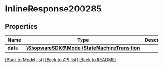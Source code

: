 # InlineResponse200285

## Properties
Name | Type | Description | Notes
------------ | ------------- | ------------- | -------------
**data** | [**\ShopwareSDK6\Model\StateMachineTransition**](StateMachineTransition.md) |  | [optional] 

[[Back to Model list]](../../README.md#documentation-for-models) [[Back to API list]](../../README.md#documentation-for-api-endpoints) [[Back to README]](../../README.md)

